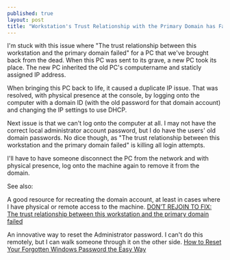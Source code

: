 ```yaml
---
published: true
layout: post
title: "Workstation's Trust Relationship with the Primary Domain has Failed"
---
```


I'm stuck with this issue where "The trust relationship between this workstation and the primary domain failed" for a PC that we've brought back from the dead. When this PC was sent to its grave, a new PC took its place. The new PC inherited the old PC's computername and staticly assigned IP address.

When bringing this PC back to life, it caused a duplicate IP issue. That was resolved, with physical presence at the console, by logging onto the computer with a domain ID (with the old password for that domain account) and changing the IP settings to use DHCP.

Next issue is that we can't log onto the computer at all. I may not have the correct local administrator account password, but I do have the users' old domain passwords. No dice though, as "The trust relationship between this workstation and the primary domain failed" is killing all login attempts.

I'll have to have someone disconnect the PC from the network and with physical presence, log onto the machine again to remove it from the domain.

See also:

A good resource for recreating the domain account, at least in cases where I have physical or remote access to the machine.
[DON’T REJOIN TO FIX: The trust relationship between this workstation and the primary domain failed](http://implbits.com/active-directory/2012/04/13/dont-rejoin-to-fix.html)

An innovative way to reset the Administrator password. I can't do this remotely, but I can walk someone through it on the other side.
[How to Reset Your Forgotten Windows Password the Easy Way](http://www.howtogeek.com/96630/how-to-reset-your-forgotten-windows-password-the-easy-way/)
